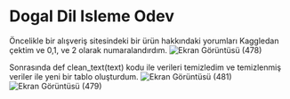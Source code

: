 # Dogal Dil Isleme Odev
Öncelikle bir alışveriş sitesindeki bir ürün hakkındaki yorumları Kaggledan çektim ve 0,1, ve 2 olarak numaralandırdım.
![Ekran Görüntüsü (478)](https://github.com/nurisik/Dogal-Dil-Isleme-Odev/assets/96622899/ab26c9d8-b9c6-4227-a0d1-cfdfba4bfa61)

Sonrasında def clean_text(text) kodu ile verileri temizledim ve temizlenmiş veriler ile yeni bir tablo oluşturdum.
![Ekran Görüntüsü (481)](https://github.com/nurisik/Dogal-Dil-Isleme-Odev/assets/96622899/0b0ab005-e925-4d5b-b956-e89c44e0e192)
![Ekran Görüntüsü (479)](https://github.com/nurisik/Dogal-Dil-Isleme-Odev/assets/96622899/11e7f9d1-d368-4aa8-ac7e-c0a6014868b0)


